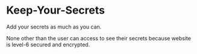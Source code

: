 # Keep-Your-Secrets
Add your secrets as much as you can.

None other than the user can access to see their secrets because website is level-6 secured and encrypted.
